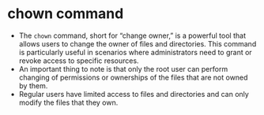 # chown command

- The `chown` command, short for “change owner,” is a powerful tool that allows users to change the owner of files and directories. This command is particularly useful in scenarios where administrators need to grant or revoke access to specific resources.
- An important thing to note is that only the root user can perform changing of permissions or ownerships of the files that are not owned by them.
- Regular users have limited access to files and directories and can only modify the files that they own.

